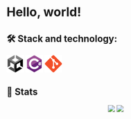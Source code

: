 # Hello, world!

## 🛠️ Stack and technology:
<div>
  <img src="https://github.com/devicons/devicon/blob/master/icons/unity/unity-original.svg" width="40" height="40">
  <img src="https://github.com/devicons/devicon/blob/master/icons/csharp/csharp-original.svg" width="40" height="40">
  <img src="https://github.com/devicons/devicon/blob/master/icons/git/git-original.svg" width="40" height="40">
</div>

## 🤩 Stats
<div align="center">
  <img src="https://github-readme-stats.vercel.app/api?username=qdiaps&count_private=true&show_icons=true&theme=radical&locale=en">
  <img src="https://github-readme-stats.vercel.app/api/top-langs/?username=qdiaps&hide=html&theme=radical&locale=en">
</div>

